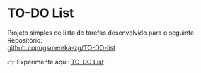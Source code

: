 # TO-DO List  

Projeto simples de lista de tarefas desenvolvido para o seguinte Repositório:  
[github.com/gsmereka-zg/TO-DO-list](https://github.com/gsmereka-zg/TO-DO-list)

👉 Experimente aqui: [TO-DO List](https://gsmereka-zg.github.io/TO-DO-list/)  


